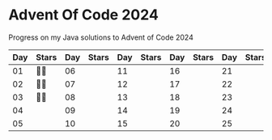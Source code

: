 # Advent Of Code 2024

Progress on my Java solutions to Advent of Code 2024

| Day | Stars | Day | Stars | Day | Stars | Day | Stars | Day | Stars |
|-----|--|-----|-------|-----|-------|-----|-------|-----|-------|
| 01  | 🌟🌟 | 06  |       | 11  |       | 16  |       | 21  |       |
| 02  | 🌟🌟 | 07  |       | 12  |       | 17  |       | 22  |       |
| 03  | 🌟🌟 | 08  |       | 13  |       | 18  |       | 23  |       |
| 04  |  | 09  |       | 14  |       | 19  |       | 24  |       |
| 05  |  | 10  |       | 15  |       | 20  |       | 25  |       |
